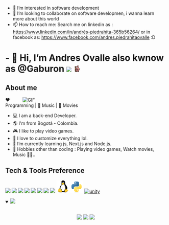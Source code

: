 
- 👀 I’m interested in software development
- 💞️ I’m looking to collaborate on software developmen, i wanna learn more about this world
- 📫 How to reach me: Search me on linkedin as : https://www.linkedin.com/in/andrés-piedrahíta-365b56264/ or in facebook as: https://www.facebook.com/andres.piedrahitaovalle :D
# - 👋 Hi, I’m Andres Ovalle also kwnow as @Gaburon <img src="https://user-images.githubusercontent.com/5679180/79618120-0daffb80-80be-11ea-819e-d2b0fa904d07.gif" width="27px"> <img alt="GIF" src="https://github.com/SatYu26/SatYu26/blob/master/Assets/gandalf_parrot.gif" width="20vw" />
 
 ## About me 
 
 <img align="right" width="450px" alt="GIF" src="https://miro.medium.com/max/480/0*tWkX7jycteZn1qbC.gif" />

:heart: Programming | :black_heart: Music | :blue_heart: Movies

- 💻 I am a back-end Developer.
- :earth_americas: I'm from Bogotá - Colombia.
- :video_game: I like to play video games.
- :gem: I love to customize everything lol.
- 🌱 I’m currently learning js, Next.js and Node.js.
- 🎿 Hobbies other than coding : Playing video games, Watch movies, Music 🤔🤖..

## Tech & Tools Preference

<img src = "https://img.shields.io/badge/-HTML5-E34F26?style=flat&logo=html5&logoColor=white"> <img src = "https://img.shields.io/badge/-CSS3-1572B6?style=flat&logo=css3&logoColor=white">
<img src="https://img.shields.io/badge/-JavaScript-eed718?style=flat&logo=javascript&logoColor=ffffff">
<img src="https://img.shields.io/badge/-MySQL-F29111?style=flat&logo=mysql&logoColor=FFFFFF">
<img src="http://img.shields.io/badge/-Google%20Cloud%20Platform-4285F4?style=flat&logo=google%20cloud&logoColor=white">
<img src="http://img.shields.io/badge/-Git-F1502F?style=flat&logo=git&logoColor=FFFFFF">
<img src="http://img.shields.io/badge/-Github-000000?style=flat&logo=github&logoColor=FFFFFF">
<img src="http://img.shields.io/badge/-VS%20Code-007ACC?style=flat&logo=visual%20studio%20code&logoColor=white">
<img src="https://raw.githubusercontent.com/devicons/devicon/master/icons/linux/linux-original.svg" alt="linux" width="40" height="40"/>
<img src="https://raw.githubusercontent.com/devicons/devicon/master/icons/python/python-original.svg" alt="python" width="40" height="40"/> </a> <a href="https://www.typescriptlang.org/" target="_blank" rel="noreferrer"></a> <a href="https://unity.com/" target="_blank" rel="noreferrer"> <img src="https://www.vectorlogo.zone/logos/unity3d/unity3d-icon.svg" alt="unity" width="40" height="40"/> </a> </p>
 
<details open>
 <summary><img src="https://readme-typing-svg.herokuapp.com?font=Open+Sans&color=F77676&width=500&lines=This+is+my+GitHub+stats"> </summary>  
<br>
 
<p align = "center">
  <img src = "https://github-readme-stats.vercel.app/api?username=Gaburon&theme=dracula&show_icons=true&count_private=true&line_height=27">
  <img src = "https://github-readme-stats.vercel.app/api/top-langs/?username=Gaburon&theme=dracula&line_height=25&langs_count=3">
  <img src = "https://github-readme-streak-stats.herokuapp.com/?user=Gaburon&theme=dracula&locale=es&date_format=[Y.]n.j">
</p>
</details>
<!---
Gaburon/Gaburon is a ✨ special ✨ repository because its `README.md` (this file) appears on your GitHub profile.
You can click the Preview link to take a look at your changes.
--->

